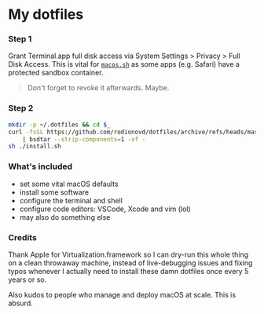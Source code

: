 # My dotfiles

### Step 1

Grant Terminal.app full disk access via System Settings > Privacy > Full Disk Access. This is vital for [`macos.sh`](./macos.sh) as some apps (e.g. Safari) have a protected sandbox container.

> Don't forget to revoke it afterwards. Maybe.

### Step 2

```sh
mkdir -p ~/.dotfiles && cd $_
curl -fsSL https://github.com/rodionovd/dotfiles/archive/refs/heads/master.zip \
    | bsdtar --strip-components=1 -xf -
sh ./install.sh
```

### What's included

- set some vital macOS defaults
- install some software
- configure the terminal and shell
- configure code editors: VSCode, Xcode and vim (lol)
- may also do something else

### Credits

Thank Apple for Virtualization.framework so I can dry-run this whole thing on a clean throwaway machine, instead of live-debugging issues and fixing typos whenever I actually need to install these damn dotfiles once every 5 years or so.

Also kudos to people who manage and deploy macOS at scale. This is absurd.

